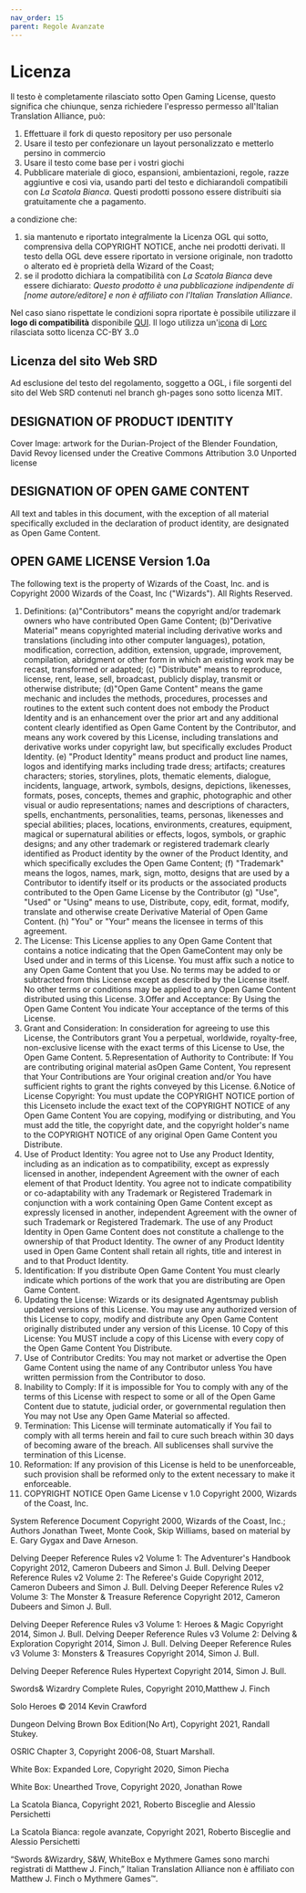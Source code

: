```yaml
---
nav_order: 15
parent: Regole Avanzate
---
```

# Licenza

Il testo è completamente rilasciato sotto Open Gaming License, questo significa che chiunque, senza richiedere l'espresso permesso all'Italian Translation Alliance, può:

1. Effettuare il fork di questo repository per uso personale
2. Usare il testo per confezionare un layout personalizzato e metterlo persino in commercio
3. Usare il testo come base per i vostri giochi
4. Pubblicare materiale di gioco, espansioni, ambientazioni, regole, razze aggiuntive e così via, usando parti del testo e dichiarandoli compatibili con *La Scatola Bianca*. Questi prodotti possono essere distribuiti sia gratuitamente che a pagamento.

a condizione che:
1. sia mantenuto e riportato integralmente la Licenza OGL qui sotto, comprensiva della COPYRIGHT NOTICE, anche nei prodotti derivati. Il testo della OGL deve essere riportato in versione originale, non tradotto o alterato ed è proprietà della Wizard of the Coast;
2. se il prodotto dichiara la compatibilità con *La Scatola Bianca* deve essere dichiarato: *Questo prodotto è una pubblicazione indipendente di [nome autore/editore] e non è affiliato con l'Italian Translation Alliance*.

Nel caso siano rispettate le condizioni sopra riportate è possibile utilizzare il **logo di compatibilità** disponibile [QUI](/assets/img/lsb_logo_compatibilità.png). Il logo utilizza un'[icona](https://game-icons.net/1x1/lorc/wyvern.html) di [Lorc](https://lorcblog.blogspot.com/) rilasciata sotto licenza CC-BY 3..0

## Licenza del sito Web SRD
Ad esclusione del testo del regolamento, soggetto a OGL, i file sorgenti del sito del Web SRD contenuti nel branch gh-pages sono sotto licenza MIT.

## DESIGNATION OF PRODUCT IDENTITY
Cover Image: artwork for the Durian-Project of the Blender Foundation, David Revoy licensed under the Creative Commons Attribution 3.0 Unported license

## DESIGNATION OF OPEN GAME CONTENT
All text and tables in this document, with the exception of all material specifically excluded in the declaration of product identity, are designated as Open Game Content.

## OPEN GAME LICENSE Version 1.0a
The following text is the property of Wizards of the Coast, Inc. and is Copyright 2000 Wizards of the Coast, Inc ("Wizards"). All Rights Reserved.
1. Definitions: (a)"Contributors" means the copyright and/or trademark owners who have contributed Open Game Content; (b)"Derivative Material" means copyrighted material including derivative works and translations (including into other computer languages), potation, modification, correction, addition, extension, upgrade, improvement, compilation, abridgment or other form in which an existing work may be recast, transformed or adapted; (c) "Distribute" means to reproduce, license, rent, lease, sell, broadcast, publicly display, transmit or otherwise distribute; (d)"Open Game Content" means the game mechanic and includes the methods, procedures, processes and routines to the extent such content does not embody the Product Identity and is an enhancement over the prior art and any additional content clearly identified as Open Game Content by the Contributor, and means any work covered by this License, including translations and derivative works under copyright law, but specifically excludes Product Identity. (e) "Product Identity" means product and product line names, logos and identifying marks including trade dress; artifacts; creatures characters; stories, storylines, plots, thematic elements, dialogue, incidents, language, artwork, symbols, designs, depictions, likenesses, formats, poses, concepts, themes and graphic, photographic and other visual or audio representations; names and descriptions of characters, spells, enchantments, personalities, teams, personas, likenesses and special abilities; places, locations, environments, creatures, equipment, magical or supernatural abilities or effects, logos, symbols, or graphic designs; and any other trademark or registered trademark clearly identified as Product identity by the owner of the Product Identity, and which specifically excludes the Open Game Content; (f) "Trademark" means the logos, names, mark, sign, motto, designs that are used by a Contributor to identify itself or its products or the associated products contributed to the Open Game License by the Contributor (g) "Use", "Used" or "Using" means to use, Distribute, copy, edit, format, modify, translate and otherwise create Derivative Material of Open Game Content. (h) "You" or "Your" means the licensee in terms of this agreement.
2. The License: This License applies to any Open Game Content that contains a notice indicating that the Open GameContent may only be Used under and in terms of this License. You must affix such a notice to any Open Game Content that you Use. No terms may be added to or subtracted from this License except as described by the License itself. No other terms or conditions may be applied to any Open Game Content distributed using this License.
3.Offer and Acceptance: By Using the Open Game Content You indicate Your acceptance of the terms of this License.
4. Grant and Consideration: In consideration for agreeing to use this License, the Contributors grant You a perpetual, worldwide, royalty-free, non-exclusive license with the exact terms of this License to Use, the Open Game Content.
5.Representation of Authority to Contribute: If You are contributing original material asOpen Game Content, You represent that Your Contributions are Your original creation and/or You have sufficient rights to grant the rights conveyed by this License.
6.Notice of License Copyright: You must update the COPYRIGHT NOTICE portion of this Licenseto include the exact text of the COPYRIGHT NOTICE of any Open Game Content You are copying, modifying or distributing, and You must add the title, the copyright date, and the copyright holder's name to the COPYRIGHT NOTICE of any original Open Game Content you Distribute.
7. Use of Product Identity: You agree not to Use any Product Identity, including as an indication as to compatibility, except as expressly licensed in another, independent Agreement with the owner of each element of that Product Identity. You agree not to indicate compatibility or co-adaptability with any Trademark or Registered Trademark in conjunction with a work containing Open Game Content except as expressly licensed in another, independent Agreement with the owner of such Trademark or Registered Trademark. The use of any Product Identity in Open Game Content does not constitute a challenge to the ownership of that Product Identity. The owner of any Product Identity used in Open Game Content shall retain all rights, title and interest in and to that Product Identity.
8. Identification: If you distribute Open Game Content You must clearly indicate which portions of the work that you are distributing are Open Game Content.
9. Updating the License: Wizards or its designated Agentsmay publish updated versions of this License. You may use any authorized version of this License to copy, modify and distribute any Open Game Content originally distributed under any version of this License.
10 Copy of this License: You MUST include a copy of this License with every copy of the Open Game Content You Distribute.
11. Use of Contributor Credits: You may not market or advertise the Open Game Content using the name of any Contributor unless You have written permission from the Contributor to doso.
12. Inability to Comply: If it is impossible for You to comply with any of the terms of this License with respect to some or all of the Open Game Content due to statute, judicial order, or governmental regulation then You may not Use any Open Game Material so affected.
13. Termination: This License will terminate automatically if You fail to comply with all terms herein and fail to cure such breach within 30 days of becoming aware of the breach. All sublicenses shall survive the termination of this License.
14. Reformation: If any provision of this License is held to be unenforceable, such provision shall be reformed only to the extent necessary to make it enforceable.
15. COPYRIGHT NOTICE
Open Game License v 1.0 Copyright 2000, Wizards of the Coast, Inc.

System Reference Document Copyright 2000, Wizards of the Coast, Inc.; Authors Jonathan Tweet, Monte Cook, Skip Williams, based on material by E. Gary Gygax and Dave Arneson.

Delving Deeper Reference Rules v2 Volume 1: The Adventurer's Handbook Copyright 2012, Cameron Dubeers and Simon J. Bull. Delving Deeper Reference Rules v2 Volume 2: The Referee's Guide Copyright 2012, Cameron Dubeers and Simon J. Bull. Delving Deeper Reference Rules v2 Volume 3: The Monster & Treasure Reference Copyright 2012, Cameron Dubeers and Simon J. Bull.

Delving Deeper Reference Rules v3 Volume 1: Heroes & Magic Copyright 2014, Simon J. Bull. Delving Deeper Reference Rules v3 Volume 2: Delving & Exploration Copyright 2014, Simon J. Bull. Delving Deeper Reference Rules v3 Volume 3: Monsters & Treasures Copyright 2014, Simon J. Bull.

Delving Deeper Reference Rules Hypertext Copyright 2014, Simon J. Bull.

Swords& Wizardry Complete Rules, Copyright 2010,Matthew J. Finch

Solo Heroes © 2014 Kevin Crawford

Dungeon Delving Brown Box Edition(No Art), Copyright 2021, Randall Stukey.

OSRIC Chapter 3, Copyright 2006-08, Stuart Marshall.

White Box: Expanded Lore, Copyright 2020, Simon Piecha 

White Box: Unearthed Trove, Copyright 2020, Jonathan Rowe

La Scatola Bianca, Copyright 2021, Roberto Bisceglie and Alessio Persichetti

La Scatola Bianca: regole avanzate, Copyright 2021, Roberto Bisceglie and Alessio Persichetti

“Swords &Wizardry, S&W, WhiteBox e Mythmere Games sono marchi registrati di Matthew J. Finch,” Italian Translation Alliance non è affiliato con Matthew J. Finch o Mythmere Games™.